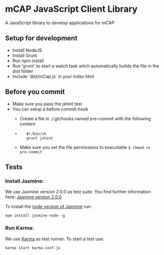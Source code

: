 # mCAP JavaScript Client Library
A JavaScript library to develop applications for mCAP

## Setup for development
- Install NodeJS
- Install Grunt
- Run npm install
- Run 'grunt' to start a watch task witch automatically builds the file in the dist folder
- Include 'dist/mCap.js' in your index html

## Before you commit
- Make sure you pass the jshint test
- You can setup a before commit-hook
  * Create a file in ./.git/hooks named pre-commit with the following content
  * ```
       #!/bin/sh 
       grunt jshint  
     ```

  * Make sure you set the file permissions to executable `$ chmod +x pre-commit`

## Tests

### Install Jasmine: 
We use Jasmine version 2.0.0 as test suite.
You find further information here:
[Jasmine version 2.0.0](http://jasmine.github.io/2.0/introduction.html)

To install the [node version of Jasmine](https://github.com/mhevery/jasmine-node) run:

```
npm install jasmine-node -g
```

### Run Karma:

We use [Karma](http://karma-runner.github.io/0.12/index.html) as test runner. To start a test use:

```
karma start karma.conf.js
```
